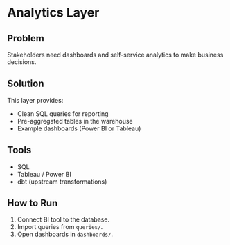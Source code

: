 # Analytics Layer

## Problem
Stakeholders need dashboards and self-service analytics to make business decisions.  

## Solution
This layer provides:
- Clean SQL queries for reporting
- Pre-aggregated tables in the warehouse
- Example dashboards (Power BI or Tableau)

## Tools
- SQL
- Tableau / Power BI
- dbt (upstream transformations)

## How to Run
1. Connect BI tool to the database.
2. Import queries from `queries/`.
3. Open dashboards in `dashboards/`.

